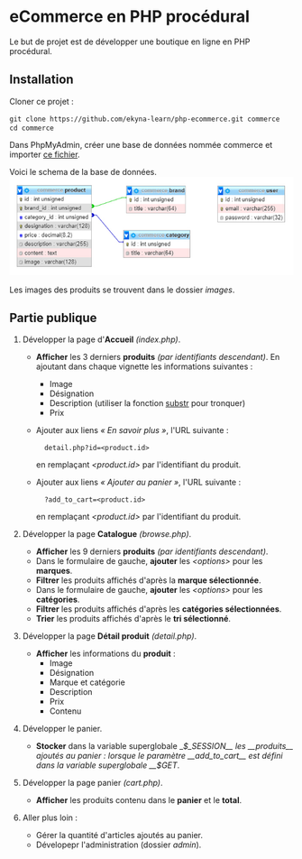 eCommerce en PHP procédural
===

Le but de projet est de développer une boutique en ligne en PHP procédural.

## Installation

Cloner ce projet :

    git clone https://github.com/ekyna-learn/php-ecommerce.git commerce
    cd commerce

Dans PhpMyAdmin, créer une base de données nommée commerce et importer 
[ce fichier](https://raw.githubusercontent.com/ekyna-learn/php-commerce/master/doc/commerce.sql). 

Voici le schema de la base de données. 
![Schema base de données](doc/db.jpg)

Les images des produits se trouvent dans le dossier _images_.

## Partie publique

1. Développer la page d'__Accueil__ _(index.php)_.

    * __Afficher__ les 3 derniers __produits__ _(par identifiants descendant)_.
    En ajoutant dans chaque vignette les informations suivantes :
        * Image
        * Désignation
        * Description (utiliser la fonction [substr](https://www.php.net/manual/fr/function.substr.php) pour tronquer)
        * Prix
    
    * Ajouter aux liens _&laquo; En savoir plus &raquo;_, l'URL suivante :
        
            detail.php?id=<product.id> 
        
        en remplaçant _<product.id>_ par l'identifiant du produit.
        
    * Ajouter aux liens _&laquo; Ajouter au panier &raquo;_, l'URL suivante :
        
            ?add_to_cart=<product.id> 
        
        en remplaçant _<product.id>_ par l'identifiant du produit.
    
2. Développer la page __Catalogue__ _(browse.php)_.

    * __Afficher__ les 9 derniers __produits__ _(par identifiants descendant)_.
    * Dans le formulaire de gauche, __ajouter__ les _&lt;options&gt;_ pour les __marques__.
    * __Filtrer__ les produits affichés d'après la __marque sélectionnée__.
    * Dans le formulaire de gauche, __ajouter__ les _&lt;options&gt;_ pour les __catégories__.
    * __Filtrer__ les produits affichés d'après les __catégories sélectionnées__.
    * __Trier__ les produits affichés d'après le __tri sélectionné__.
    
3. Développer la page __Détail produit__ _(detail.php)_.

    * __Afficher__ les informations du __produit__ :
        * Image
        * Désignation
        * Marque et catégorie
        * Description
        * Prix
        * Contenu

4. Développer le panier.

    * __Stocker__ dans la variable superglobale __$_SESSION__ les __produits__ ajoutés au panier :
    lorsque le paramètre __add_to_cart__ est défini dans la variable superglobale __$_GET__. 

5. Développer la page panier _(cart.php)_.

    * __Afficher__ les produits contenu dans le __panier__ et le __total__.
    
6. Aller plus loin :

    * Gérer la quantité d'articles ajoutés au panier.
    * Dévelopepr l'administration (dossier _admin_).

